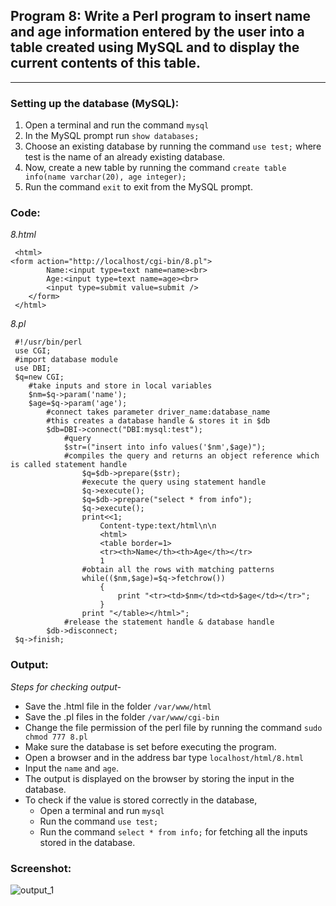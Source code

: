 ## Program 8: Write a Perl program to insert name and age information entered by the user into a table created using MySQL and to display the current contents of this table.
***

### Setting up the database (MySQL):
1. Open a terminal and run the command `mysql`
2. In the MySQL prompt run `show databases;`
3. Choose an existing database by running the command `use test;` where test is the name of an already existing database.
4. Now, create a new table by running the command `create table info(name varchar(20), age integer);`
5. Run the command `exit` to exit from the MySQL prompt.

### Code: 
*8.html*

     <html>
	<form action="http://localhost/cgi-bin/8.pl">
     		Name:<input type=text name=name><br>
     		Age:<input type=text name=age><br>
     		<input type=submit value=submit />
     	</form>
     </html>

*8.pl*

     #!/usr/bin/perl
     use CGI;
     #import database module
     use DBI;
     $q=new CGI;
     	#take inputs and store in local variables
     	$nm=$q->param('name');
     	$age=$q->param('age');
     		#connect takes parameter driver_name:database_name
     		#this creates a database handle & stores it in $db
     		$db=DBI->connect("DBI:mysql:test");
     			#query
     			$str=("insert into info values('$nm',$age)");
     			#compiles the query and returns an object reference which is called statement handle
     				$q=$db->prepare($str);
     				#execute the query using statement handle
     				$q->execute();
     				$q=$db->prepare("select * from info");
     				$q->execute();
     				print<<1;
     					Content-type:text/html\n\n
     					<html>
     					<table border=1>
     					<tr><th>Name</th><th>Age</th></tr>
     					1
     				#obtain all the rows with matching patterns
     				while(($nm,$age)=$q->fetchrow())
     					{
     						print "<tr><td>$nm</td><td>$age</td></tr>";
     					}
     				print "</table></html>";
     			#release the statement handle & database handle
     		$db->disconnect;
     $q->finish;
     
### Output:
*Steps for checking output-*

* Save the .html file in the folder `/var/www/html`
* Save the .pl files in the folder `/var/www/cgi-bin`
* Change the file permission of the perl file by running the command `sudo chmod 777 8.pl`
* Make sure the database is set before executing the program.
* Open a browser and in the address bar type `localhost/html/8.html`
* Input the `name` and `age`.
* The output is displayed on the browser by storing the input in the database.
* To check if the value is stored correctly in the database, 
	* Open a terminal and run `mysql`
	* Run the command `use test;`
	* Run the command `select * from info;` for fetching all the inputs stored in the database.

### Screenshot:

![output_1](8.png)
